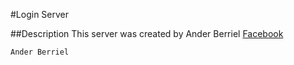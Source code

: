 #Login Server

##Description
This server was created by Ander Berriel
[Facebook](https://www.facebook.com/Anderelbr)

```
Ander Berriel
```
